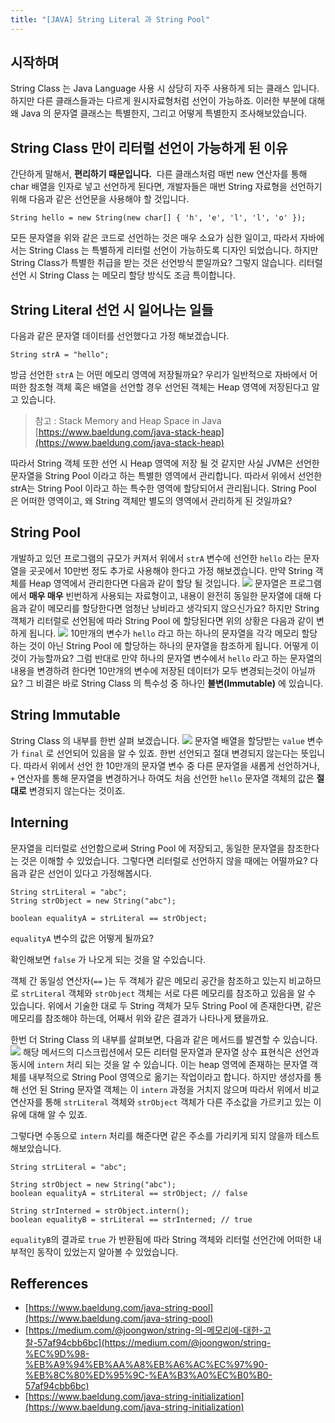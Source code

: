 ```yaml
---
title: "[JAVA] String Literal 과 String Pool"
---
```


## 시작하며

String Class 는 Java Language 사용 시 상당히 자주 사용하게 되는 클래스 입니다. 하지만 다른 클래스들과는 다르게 원시자료형처럼 선언이 가능하죠. 이러한 부분에 대해 왜 Java 의 문자열 클래스는 특별한지, 그리고 어떻게 특별한지 조사해보았습니다.

## String Class 만이 리터럴 선언이 가능하게 된 이유

간단하게 말해서, **편리하기 때문입니다.**  다른 클래스처럼 매번 new 연산자를 통해 char 배열을 인자로 넣고 선언하게 된다면, 개발자들은 매번 String 자료형을 선언하기 위해 다음과 같은 선언문을 사용해야 할 것입니다.

    String hello = new String(new char[] { 'h', 'e', 'l', 'l', 'o' });

모든 문자열을 위와 같은 코드로 선언하는 것은 매우 소요가 심한 일이고, 따라서 자바에서는 String Class 는 특별하게 리터럴 선언이 가능하도록 디자인 되었습니다. 하지만 String Class가 특별한 취급을 받는 것은 선언방식 뿐일까요? 그렇지 않습니다. 리터럴 선언 시 String Class 는 메모리 할당 방식도 조금 특이합니다.

## String Literal 선언 시 일어나는 일들

다음과 같은 문자열 데이터를 선언했다고 가정 해보겠습니다.

    String strA = "hello";

방금 선언한 `strA` 는 어떤 메모리 영역에 저장될까요? 우리가 일반적으로 자바에서 어떠한 참조형 객체 혹은 배열을 선언할 경우 선언된 객체는 Heap 영역에 저장된다고 알고 있습니다.

> 참고 : Stack Memory and Heap Space in Java
> [https://www.baeldung.com/java-stack-heap](https://www.baeldung.com/java-stack-heap)

따라서 String 객체 또한 선언 시 Heap 영역에 저장 될 것 같지만 사실 JVM은 선언한 문자열을 String Pool 이라고 하는 특별한 영역에서 관리합니다. 따라서 위에서 선언한 strA는 String Pool 이라고 하는 특수한 영역에 할당되어서 관리됩니다. String Pool 은 어떠한 영역이고, 왜 String 객체만 별도의 영역에서 관리하게 된 것일까요?

## String Pool

개발하고 있던 프로그램의 규모가 커져서 위에서 `strA` 변수에 선언한 `hello` 라는 문자열을 곳곳에서 10만번 정도 추가로 사용해야 한다고 가정 해보겠습니다. 만약 String 객체를 Heap 영역에서 관리한다면 다음과 같이 할당 될 것입니다.
![](https://blog.kakaocdn.net/dn/cbwz92/btrx7x4VZFM/JFkLfFdIVsMkybu7RXRpdK/img.png)
문자열은 프로그램에서 **매우 매우** 빈번하게 사용되는 자료형이고, 내용이 완전히 동일한 문자열에 대해 다음과 같이 메모리를 할당한다면 엄청난 낭비라고 생각되지 않으신가요? 하지만 String 객체가 리터럴로 선언됨에 따라 String Pool 에 할당된다면 위의 상황은 다음과 같이 변하게 됩니다.
![](https://blog.kakaocdn.net/dn/b3RMhy/btrx6o1XwGE/7mWiLUlX2Em5DUgqEkK26K/img.png)
10만개의 변수가 `hello` 라고 하는 하나의 문자열을 각각 메모리 할당하는 것이 아닌 String Pool 에 할당하는 하나의 문자열을 참조하게 됩니다. 어떻게 이것이 가능할까요? 그럼 반대로 만약 하나의 문자열 변수에서 `hello` 라고 하는 문자열의 내용을 변경하려 한다면 10만개의 변수에 저장된 데이터가 모두 변경되는것이 아닐까요? 그 비결은 바로 String Class 의 특수성 중 하나인 **불변(Immutable)** 에 있습니다.

## String Immutable

String Class 의 내부를 한번 살펴 보겠습니다.
![](https://blog.kakaocdn.net/dn/b5B6ym/btrx6o1XAma/TSITW4KkPOQVW0PYqpJk7K/img.png)
문자열 배열을 할당받는 `value` 변수가 `final` 로 선언되어 있음을 알 수 있죠. 한번 선언되고 절대 변경되지 않는다는 뜻입니다. 따라서 위에서 선언 한 10만개의 문자열 변수 중 다른 문자열을 새롭게 선언하거나, `+` 연산자를 통해 문자열을 변경하거나 하여도 처음 선언한 `hello` 문자열 객체의 값은 **절대로** 변경되지 않는다는 것이죠.

## Interning

문자열을 리터럴로 선언함으로써 String Pool 에 저장되고, 동일한 문자열을 참조한다는 것은 이해할 수 있었습니다. 그렇다면 리터럴로 선언하지 않을 때에는 어떨까요? 다음과 같은 선언이 있다고 가정해봅시다.

    String strLiteral = "abc";
    String strObject = new String("abc");
    
    boolean equalityA = strLiteral == strObject;

`equalityA` 변수의 값은 어떻게 될까요? 

확인해보면 `false` 가 나오게 되는 것을 알 수있습니다. 

객체 간 동일성 연산자(`==` )는 두 객체가 같은 메모리 공간을 참조하고 있는지 비교하므로 `strLiteral` 객체와 `strObject` 객체는 서로 다른 메모리를 참조하고 있음을 알 수 있습니다. 위에서 기술한 대로 두 String 객체가 모두 String Pool 에 존재한다면, 같은 메모리를 참조해야 하는데, 어째서 위와 같은 결과가 나타나게 됐을까요. 

한번 더 String Class 의 내부를 살펴보면, 다음과 같은 메서드를 발견할 수 있습니다.
![](https://blog.kakaocdn.net/dn/QiiBJ/btrx6Zm4GDp/KkSqKikPLjnKeKqmEwbAj1/img.png)
해당 메서드의 디스크립션에서 모든 리터럴 문자열과 문자열 상수 표현식은 선언과 동시에 `intern` 처리 되는 것을 알 수 있습니다. 이는 heap 영역에 존재하는 문자열 객체를 내부적으로 String Pool 영역으로 옮기는 작업이라고 합니다. 하지만 생성자를 통해 선언 된 String 문자열 객체는 이 `intern` 과정을 거치지 않으며 따라서 위에서 비교연산자를 통해 `strLiteral` 객체와 `strObject` 객체가 다른 주소값을 가르키고 있는 이유에 대해 알 수 있죠.

그렇다면 수동으로 `intern` 처리를 해준다면 같은 주소를 가리키게 되지 않을까 테스트 해보았습니다.

    String strLiteral = "abc";
    
    String strObject = new String("abc"); 
    boolean equalityA = strLiteral == strObject; // false 
    
    String strInterned = strObject.intern(); 
    boolean equalityB = strLiteral == strInterned; // true

`equalityB`의 결과로 `true` 가 반환됨에 따라 String 객체와 리터럴 선언간에 어떠한 내부적인 동작이 있었는지 알아볼 수 있었습니다.

## Refferences

- [https://www.baeldung.com/java-string-pool](https://www.baeldung.com/java-string-pool)
- [https://medium.com/@joongwon/string-의-메모리에-대한-고찰-57af94cbb6bc](https://medium.com/@joongwon/string-%EC%9D%98-%EB%A9%94%EB%AA%A8%EB%A6%AC%EC%97%90-%EB%8C%80%ED%95%9C-%EA%B3%A0%EC%B0%B0-57af94cbb6bc)
- [https://www.baeldung.com/java-string-initialization](https://www.baeldung.com/java-string-initialization)
